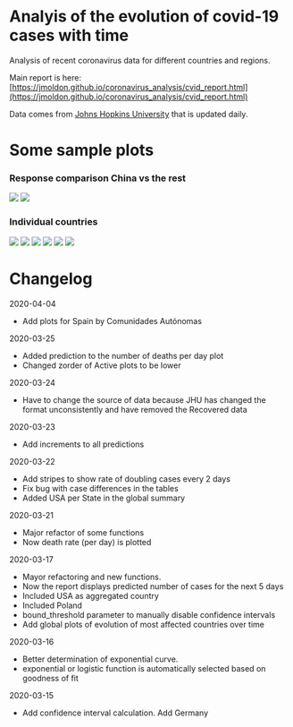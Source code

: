 # Analyis of the evolution of covid-19 cases with time

Analysis of recent coronavirus data for different countries and regions.

Main report is here: [https://jmoldon.github.io/coronavirus_analysis/cvid_report.html](https://jmoldon.github.io/coronavirus_analysis/cvid_report.html)

Data comes from [Johns Hopkins University](https://github.com/CSSEGISandData/COVID-19) that is updated daily.

# Some sample plots
### Response comparison China vs the rest

![](plots/most_deaths_evolution.png)
![](plots/most_cases_evolution.png)

### Individual countries
![](plots/Spain.png)
![](plots/comunidades_autonomas.png)
![](plots/Italy.png)
![](plots/FranceFrance.png)
![](plots/Germany.png)
![](plots/ChinaHubei.png)


# Changelog
2020-04-04
- Add plots for Spain by Comunidades Autónomas

2020-03-25
- Added prediction to the number of deaths per day plot
- Changed zorder of Active plots to be lower

2020-03-24
- Have to change the source of data because JHU has changed the format unconsistently and have removed the Recovered data

2020-03-23
- Add increments to all predictions

2020-03-22
- Add stripes to show rate of doubling cases every 2 days
- Fix bug with case differences in the tables
- Added USA per State in the global summary

2020-03-21
- Major refactor of some functions
- Now death rate (per day) is plotted 

2020-03-17
- Mayor refactoring and new functions. 
- Now the report displays predicted number of cases for the next 5 days
- Included USA as aggregated country
- Included Poland
- bound_threshold parameter to manually disable confidence intervals
- Add global plots of evolution of most affected countries over time

2020-03-16 
- Better determination of exponential curve.
- exponential or logistic function is automatically selected based on goodness of fit

2020-03-15 
- Add confidence interval calculation. Add Germany
